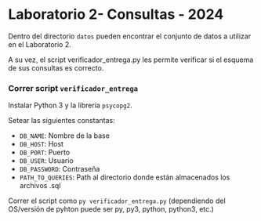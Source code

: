 # Laboratorio 2- Consultas - 2024

Dentro del directorio ``datos`` pueden encontrar el conjunto de datos a utilizar en el Laboratorio 2.

A su vez, el script verificador_entrega.py les permite verificar si el esquema de sus consultas es correcto.

### Correr script ``verificador_entrega``

Instalar Python 3 y la librería ``psycopg2``.

Setear las siguientes constantas:
- ``DB_NAME``: Nombre de la base
- ``DB_HOST``: Host 
- ``DB_PORT``: Puerto
- ``DB_USER``: Usuario
- ``DB_PASSWORD``: Contraseña
- ``PATH_TO_QUERIES``: Path al directorio donde están almacenados los archivos .sql

Correr el script como ``py verificador_entrega.py`` (dependiendo del OS/versión de pyhton puede ser py, py3, python, python3, etc.)